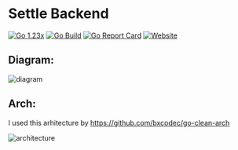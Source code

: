 # Settle Backend

[![Go 1.23x](https://img.shields.io/badge/Go-1.23.x-blue.svg)](https://go.dev/) [![Go Build](https://github.com/kwa0x2/Settle-Backend/actions/workflows/ci.yml/badge.svg)](https://github.com/kwa0x2//Settle-Backend/actions/workflows/ci.yml) [![Go Report Card](https://goreportcard.com/badge/github.com/kwa0x2/settle-backend?style=flat-square)](https://goreportcard.com/report/github.com/kwa0x2/settle-backend) [![Website](https://img.shields.io/badge/Website-chat.nettasec.com-red.svg)](https://chat.nettasec.com/)

## Diagram:

![diagram](https://i.hizliresim.com/l4vemkw.png)

## Arch:

I used this arhitecture by https://github.com/bxcodec/go-clean-arch

![architecture]([https://i.hizliresim.com/l4vemkw.png](https://raw.githubusercontent.com/bxcodec/go-clean-arch/master/clean-arch.png))
